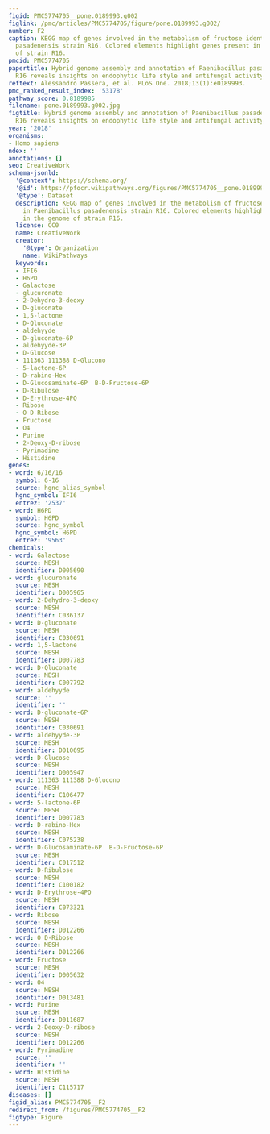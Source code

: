 ```yaml
---
figid: PMC5774705__pone.0189993.g002
figlink: /pmc/articles/PMC5774705/figure/pone.0189993.g002/
number: F2
caption: KEGG map of genes involved in the metabolism of fructose identified in Paenibacillus
  pasadenensis strain R16. Colored elements highlight genes present in the genome
  of strain R16.
pmcid: PMC5774705
papertitle: Hybrid genome assembly and annotation of Paenibacillus pasadenensis strain
  R16 reveals insights on endophytic life style and antifungal activity.
reftext: Alessandro Passera, et al. PLoS One. 2018;13(1):e0189993.
pmc_ranked_result_index: '53178'
pathway_score: 0.8189985
filename: pone.0189993.g002.jpg
figtitle: Hybrid genome assembly and annotation of Paenibacillus pasadenensis strain
  R16 reveals insights on endophytic life style and antifungal activity
year: '2018'
organisms:
- Homo sapiens
ndex: ''
annotations: []
seo: CreativeWork
schema-jsonld:
  '@context': https://schema.org/
  '@id': https://pfocr.wikipathways.org/figures/PMC5774705__pone.0189993.g002.html
  '@type': Dataset
  description: KEGG map of genes involved in the metabolism of fructose identified
    in Paenibacillus pasadenensis strain R16. Colored elements highlight genes present
    in the genome of strain R16.
  license: CC0
  name: CreativeWork
  creator:
    '@type': Organization
    name: WikiPathways
  keywords:
  - IFI6
  - H6PD
  - Galactose
  - glucuronate
  - 2-Dehydro-3-deoxy
  - D-gluconate
  - 1,5-lactone
  - D-Qluconate
  - aldehyyde
  - D-gluconate-6P
  - aldehyyde-3P
  - D-Glucose
  - 111363 111388 D-Glucono
  - 5-lactone-6P
  - D-rabino-Hex
  - D-Glucosaminate-6P  B-D-Fructose-6P
  - D-Ribulose
  - D-Erythrose-4PO
  - Ribose
  - O D-Ribose
  - Fructose
  - O4
  - Purine
  - 2-Deoxy-D-ribose
  - Pyrimadine
  - Histidine
genes:
- word: 6/16/16
  symbol: 6-16
  source: hgnc_alias_symbol
  hgnc_symbol: IFI6
  entrez: '2537'
- word: H6PD
  symbol: H6PD
  source: hgnc_symbol
  hgnc_symbol: H6PD
  entrez: '9563'
chemicals:
- word: Galactose
  source: MESH
  identifier: D005690
- word: glucuronate
  source: MESH
  identifier: D005965
- word: 2-Dehydro-3-deoxy
  source: MESH
  identifier: C036137
- word: D-gluconate
  source: MESH
  identifier: C030691
- word: 1,5-lactone
  source: MESH
  identifier: D007783
- word: D-Qluconate
  source: MESH
  identifier: C007792
- word: aldehyyde
  source: ''
  identifier: ''
- word: D-gluconate-6P
  source: MESH
  identifier: C030691
- word: aldehyyde-3P
  source: MESH
  identifier: D010695
- word: D-Glucose
  source: MESH
  identifier: D005947
- word: 111363 111388 D-Glucono
  source: MESH
  identifier: C106477
- word: 5-lactone-6P
  source: MESH
  identifier: D007783
- word: D-rabino-Hex
  source: MESH
  identifier: C075238
- word: D-Glucosaminate-6P  B-D-Fructose-6P
  source: MESH
  identifier: C017512
- word: D-Ribulose
  source: MESH
  identifier: C100182
- word: D-Erythrose-4PO
  source: MESH
  identifier: C073321
- word: Ribose
  source: MESH
  identifier: D012266
- word: O D-Ribose
  source: MESH
  identifier: D012266
- word: Fructose
  source: MESH
  identifier: D005632
- word: O4
  source: MESH
  identifier: D013481
- word: Purine
  source: MESH
  identifier: D011687
- word: 2-Deoxy-D-ribose
  source: MESH
  identifier: D012266
- word: Pyrimadine
  source: ''
  identifier: ''
- word: Histidine
  source: MESH
  identifier: C115717
diseases: []
figid_alias: PMC5774705__F2
redirect_from: /figures/PMC5774705__F2
figtype: Figure
---
```

